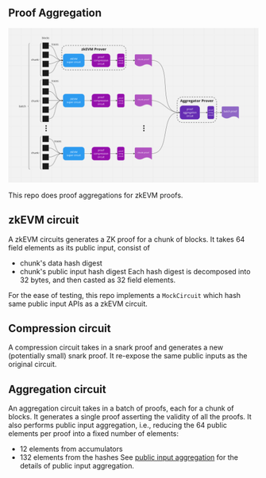 Proof Aggregation
-----

![Architecture](./figures/architecture.png)

This repo does proof aggregations for zkEVM proofs.

## zkEVM circuit
A zkEVM circuits generates a ZK proof for a chunk of blocks. It takes 64 field elements as its public input, consist of 
- chunk's data hash digest
- chunk's public input hash digest
Each hash digest is decomposed into 32 bytes, and then casted as 32 field elements.

For the ease of testing, this repo implements a `MockCircuit` which hash same public input APIs as a zkEVM circuit. 

## Compression circuit
A compression circuit takes in a snark proof and generates a new (potentially small) snark proof. 
It re-expose the same public inputs as the original circuit.

## Aggregation circuit
An aggregation circuit takes in a batch of proofs, each for a chunk of blocks. 
It generates a single proof asserting the validity of all the proofs. 
It also performs public input aggregation, i.e., reducing the 64 public elements per proof into a fixed number of elements:
- 12 elements from accumulators
- 132 elements from the hashes
See [public input aggregation](./src/proof_aggregation/public_input_aggregation.rs) for the details of public input aggregation.
